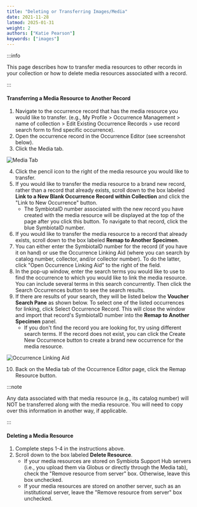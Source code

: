 ```yaml
---
title: "Deleting or Transferring Images/Media"
date: 2021-11-28
latmod: 2025-01-31
weight: 2
authors: ["Katie Pearson"]
keywords: ["images"]
---
```


:::info

This page describes how to transfer media resources to other records in your collection or how to delete media resources associated with a record.

:::

#### Transferring a Media Resource to Another Record

1. Navigate to the occurrence record that has the media resource you would like to transfer. (e.g., My Profile > Occurrence Management > name of collection > Edit Existing Occurrence Records > use record search form to find specific occurrence).
2. Open the occurrence record in the Occurrence Editor (see screenshot below).
3. Click the Media tab.

![Media Tab](/img/mediatab.jpg)

4. Click the pencil icon to the right of the media resource you would like to transfer.
5. If you would like to transfer the media resource to a brand new record, rather than a record that already exists, scroll down to the box labeled **Link to a New Blank Occurrence Record within Collection** and click the "Link to New Occurrence" button.
   - The SymbiotaID number associated with the new record you have created with the media resource will be displayed at the top of the page after you click this button. To navigate to that record, click the blue SymbiotaID number.
6. If you would like to transfer the media resource to a record that already exists, scroll down to the box labeled **Remap to Another Specimen**.
7. You can either enter the SymbiotaID number for the record (if you have it on hand) or use the Occurrence Linking Aid (where you can search by catalog number, collector, and/or collector number). To do the latter, click "Open Occurrence Linking Aid" to the right of the field.
8. In the pop-up window, enter the search terms you would like to use to find the occurrence to which you would like to link the media resource. You can include several terms in this search concurrently. Then click the Search Occurrences button to see the search results.
9. If there are results of your search, they will be listed below the **Voucher Search Pane** as shown below. To select one of the listed occurrences for linking, click Select Occurrence Record. This will close the window and import that record's SymbiotaID number into the **Remap to Another Specimen** panel.
   - If you don't find the record you are looking for, try using different search terms. If the record does not exist, you can click the Create New Occurrence button to create a brand new occurrence for the media resource.

![Occurrence Linking Aid](/img/occlinkingaid.png)

10. Back on the Media tab of the Occurrence Editor page, click the Remap Resource button.

:::note

Any data associated with that media resource (e.g., its catalog number) will NOT be transferred along with the media resource. You will need to copy over this information in another way, if applicable.

:::

#### Deleting a Media Resource

1. Complete steps 1-4 in the instructions above.
2. Scroll down to the box labeled **Delete Resource**.
   - If your media resources are stored on Symbiota Support Hub servers (i.e., you upload them via Globus or directly through the Media tab), check the "Remove resource from server" box. Otherwise, leave this box unchecked.
   - If your media resources are stored on another server, such as an institutional server, leave the "Remove resource from server" box unchecked.
